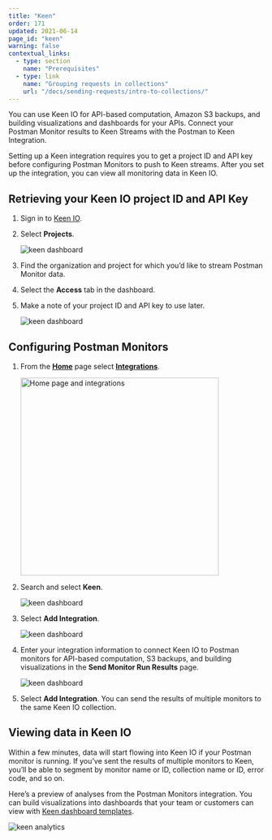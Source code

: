 ```yaml
---
title: "Keen"
order: 171
updated: 2021-06-14
page_id: "keen"
warning: false
contextual_links:
  - type: section
    name: "Prerequisites"
  - type: link
    name: "Grouping requests in collections"
    url: "/docs/sending-requests/intro-to-collections/"
---
```


You can use Keen IO for API-based computation, Amazon S3 backups, and building visualizations and dashboards for your APIs. Connect your Postman Monitor results to Keen Streams with the Postman to Keen Integration.

Setting up a Keen integration requires you to get a project ID and API key before configuring Postman Monitors to push to Keen streams. After you set up the integration, you can view all monitoring data in Keen IO.

## Retrieving your Keen IO project ID and API Key

1. Sign in to [Keen IO](https://keen.io/users/login/).
1. Select **Projects**.

    ![keen dashboard](https://assets.postman.com/postman-docs/keen-projects.jpg)
1. Find the organization and project for which you’d like to stream Postman Monitor data.
1. Select the **Access** tab in the dashboard.
1. Make a note of your project ID and API key to use later.

    ![keen dashboard](https://assets.postman.com/postman-docs/keen-write-key.jpg)

## Configuring Postman Monitors

1. From the **[Home](https://go.postman.co/home)** page select **[Integrations](https://go.postman.co/integrations)**.

    <img alt="Home page and integrations" src="https://assets.postman.com/postman-docs/v10/home-integrations-v10.jpg" width="390px">

1. Search and select **Keen**.

    ![keen dashboard](https://assets.postman.com/postman-docs/keen-search-all.jpg)

1. Select **Add Integration**.

    ![keen dashboard](https://assets.postman.com/postman-docs/keen-add-integration.jpg)

1. Enter your integration information to connect Keen IO to Postman monitors for API-based computation, S3 backups, and building visualizations in the **Send Monitor Run Results** page.

    ![keen dashboard](https://assets.postman.com/postman-docs/keen-add-integration-configuration.jpg)

1. Select **Add Integration**. You can send the results of multiple monitors to the same Keen IO collection.

## Viewing data in Keen IO

Within a few minutes, data will start flowing into Keen IO if your Postman monitor is running. If you’ve sent the results of multiple monitors to Keen, you’ll be able to segment by monitor name or ID, collection name or ID, error code, and so on.

Here’s a preview of analyses from the Postman Monitors integration. You can build visualizations into dashboards that your team or customers can view with [Keen dashboard templates](https://keen.io/docs/visualize/data-visualization-library/create-dashboard/).

![keen analytics](https://assets.postman.com/postman-docs/keen_dashboard2.jpg)
